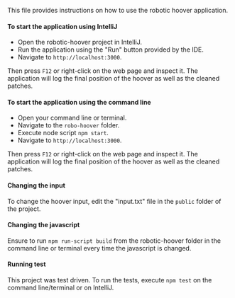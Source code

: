 This file provides instructions on how to use the robotic hoover application.

#### To start the application using IntelliJ

* Open the robotic-hoover project in IntelliJ.
* Run the application using the "Run" button provided by the IDE.
* Navigate to `http://localhost:3000`.

Then press `F12` or right-click on the web page and inspect it. The application will log the final position of the hoover as well as the cleaned patches.

#### To start the application using the command line

* Open your command line or terminal.
* Navigate to the `robo-hoover` folder.
* Execute node script `npm start`.
* Navigate to `http://localhost:3000`.

Then press `F12` or right-click on the web page and inspect it. The application will log the final position of the hoover as well as the cleaned patches.

#### Changing the input
To change the hoover input, edit the "input.txt" file in the `public` folder of the project.

#### Changing the javascript
Ensure to run `npm run-script build` from the robotic-hoover folder in the command line or terminal every time the javascript is changed.

#### Running test
This project was test driven. To run the tests, execute `npm test` on the command line/terminal or on IntelliJ.